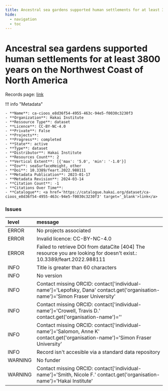 ```yaml
---
title: Ancestral sea gardens supported human settlements for at least 3800 years on the Northwest Coast of North America
hide:
  - navigation
  - toc
---
```


# Ancestral sea gardens supported human settlements for at least 3800 years on the Northwest Coast of North America

Records page: <a href='https://catalogue.hakai.org/dataset/ca-cioos_e8d36f54-4955-463c-94e5-f0030c3230f3' target='_blank'>link</a>

<div id='map'></div>

!!! info "Metadata"
    
    - **Name**: ca-cioos_e8d36f54-4955-463c-94e5-f0030c3230f3 
    - **Organization**: Hakai Institute 
    - **Ressource Type**: dataset 
    - **Licence**: CC-BY-NC-4.0 
    - **Private**: False 
    - **Projects**:  
    - **Progress**: completed 
    - **State**: active 
    - **Type**: dataset 
    - **Distributor**: Hakai Institute 
    - **Resources Count**: 2 
    - **Vertical Extent**: [{'max': '5.0', 'min': '-1.0'}] 
    - **Eov**: seaSurfaceHeight, other 
    - **Doi**: 10.3389/feart.2022.988111 
    - **Metadata Publication**: 2023-01-17 
    - **Metadata Revision**: 2024-03-14 
    - **Citation Count**: -1 
    - **Citations Over Time**:  
    - **Catalogue**: <a href='https://catalogue.hakai.org/dataset/ca-cioos_e8d36f54-4955-463c-94e5-f0030c3230f3' target='_blank'>link</a> 

### Issues

| level   | message                                                                                                                        |
|:--------|:-------------------------------------------------------------------------------------------------------------------------------|
| ERROR   | No projects associated                                                                                                         |
| ERROR   | Invalid licence: CC-BY-NC-4.0                                                                                                  |
| ERROR   | Failed to retrieve DOI from dataCite [404] The resource you are looking for doesn't exist.: 10.3389/feart.2022.988111          |
| INFO    | Title is greater than 60 characters                                                                                            |
| INFO    | No version                                                                                                                     |
| INFO    | Contact missing ORCID: contact['individual-name']='Lepofsky, Dana' contact.get('organisation-name')='Simon Fraser University'  |
| INFO    | Contact missing ORCID: contact['individual-name']='Crowell, Travis D.' contact.get('organisation-name')=''                     |
| INFO    | Contact missing ORCID: contact['individual-name']='Salomon, Anne K' contact.get('organisation-name')='Simon Fraser University' |
| INFO    | Record isn't accesible via a standard data repository                                                                          |
| WARNING | No funder                                                                                                                      |
| WARNING | Contact missing ORCID: contact['individual-name']='Smith, Nicole F.' contact.get('organisation-name')='Hakai Institute'        |

<script>
   document.addEventListener("DOMContentLoaded", function() {
    var map = L.map('map').setView([51.505, -125.09], 5);
    L.tileLayer('https://tile.openstreetmap.org/{z}/{x}/{y}.png', {
        maxZoom: 19,
        attribution: '&copy; <a href="http://www.openstreetmap.org/copyright">OpenStreetMap</a>'
    }).addTo(map);
    var geojsonFeature = {
        "type": "Feature",
        "properties": {
            "name" : "Ancestral sea gardens supported human settlements for at least 3800 years on the Northwest Coast of North America"
        },
        "geometry": {'type': 'Polygon', 'coordinates': [[[-125.4, 50.21], [-125.2, 50.21], [-125.2, 50.3], [-125.4, 50.3], [-125.4, 50.21]]]}
    }
    L.geoJSON(geojsonFeature).addTo(map);
   })
</script>